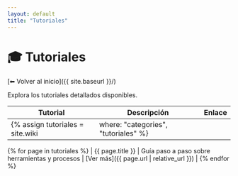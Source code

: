 ```yaml
---
layout: default
title: "Tutoriales"
---
```


# 🎓 Tutoriales

[⬅ Volver al inicio]({{ site.baseurl }}/)

Explora los tutoriales detallados disponibles.

| Tutorial | Descripción | Enlace |
|----------|-------------|--------|
{% assign tutoriales = site.wiki | where: "categories", "tutoriales" %}
{% for page in tutoriales %}
| {{ page.title }} | Guía paso a paso sobre herramientas y procesos | [Ver más]({{ page.url | relative_url }}) |
{% endfor %}
